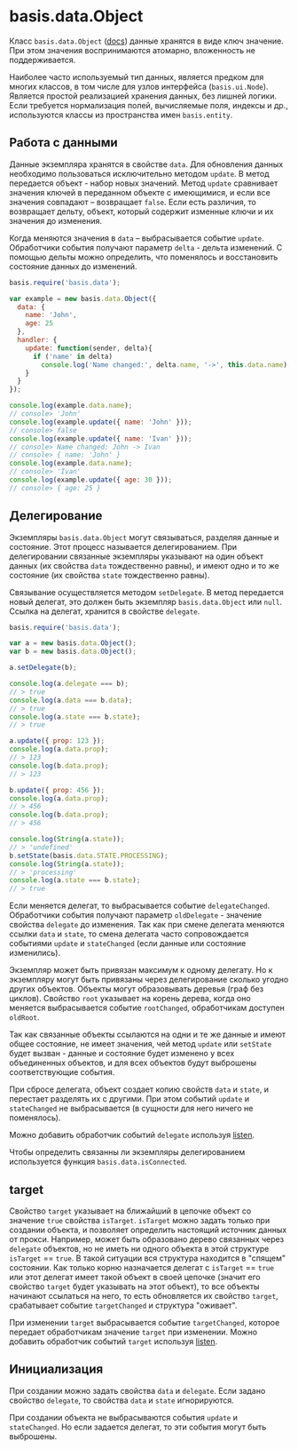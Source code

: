 # basis.data.Object

Класс `basis.data.Object` ([docs](http://basisjs.com/docs#basis.data.Object)) данные хранятся в виде ключ значение. При этом значения воспринимаются атомарно, вложенность не поддерживается.

Наиболее часто используемый тип данных, является предком для многих классов, в том числе для узлов интерфейса (`basis.ui.Node`). Является простой реализацией хранения данных, без лишней логики. Если требуется нормализация полей, вычисляемые поля, индексы и др., используются классы из пространства имен `basis.entity`.

## Работа с данными

Данные экземпляра хранятся в свойстве `data`. Для обновления данных необходимо пользоваться исключительно методом `update`. В метод передается объект - набор новых значений. Метод `update` сравнивает значения ключей в переданном объекте с имеющимися, и если все значения совпадают – возвращает `false`. Если есть различия, то возвращает дельту, объект, который содержит изменные ключи и их значения до изменения.

Когда меняются значения в `data` – выбрасывается событие `update`. Обработчики события получают параметр `delta` - дельта изменений. С помощью дельты можно определить, что поменялось и восстановить состояние данных до изменений.

```js
basis.require('basis.data');

var example = new basis.data.Object({
  data: {
    name: 'John',
    age: 25
  },
  handler: {
    update: function(sender, delta){
      if ('name' in delta)
        console.log('Name changed:', delta.name, '->', this.data.name);
    }
  }
});

console.log(example.data.name);
// console> 'John'
console.log(example.update({ name: 'John' }));
// console> false
console.log(example.update({ name: 'Ivan' }));
// console> Name changed: John -> Ivan
// console> { name: 'John' }
console.log(example.data.name);
// console> 'Ivan'
console.log(example.update({ age: 30 }));
// console> { age: 25 }
```

## Делегирование

Экземпляры `basis.data.Object` могут связываться, разделяя данные и состояние. Этот процесс называется делегированием. При делегировании связанные экземпляры указывают на один объект данных (их свойства `data` тождественно равны), и имеют одно и то же состояние (их свойства `state` тождественно равны).

Связывание осуществляется методом `setDelegate`. В метод передается новый делегат, это должен быть экземпляр `basis.data.Object` или `null`. Ссылка на делегат, хранится в свойстве `delegate`.

```js
basis.require('basis.data');

var a = new basis.data.Object();
var b = new basis.data.Object();

a.setDelegate(b);

console.log(a.delegate === b);
// > true
console.log(a.data === b.data);
// > true
console.log(a.state === b.state);
// > true

a.update({ prop: 123 });
console.log(a.data.prop);
// > 123
console.log(b.data.prop);
// > 123

b.update({ prop: 456 });
console.log(a.data.prop);
// > 456
console.log(b.data.prop);
// > 456

console.log(String(a.state));
// > 'undefined'
b.setState(basis.data.STATE.PROCESSING);
console.log(String(a.state));
// > 'processing'
console.log(a.state === b.state);
// > true
```

Если меняется делегат, то выбрасывается событие `delegateChanged`. Обработчики события получают параметр `oldDelegate` - значение свойства `delegate` до изменения. Так как при смене делегата меняются ссылки `data` и `state`, то смена делегата часто сопровождается событиями `update` и `stateChanged` (если данные или состояние изменились).

Экземпляр может быть привязан максимум к одному делегату. Но к экземпляру могут быть привязаны через делегирование сколько угодно других объектов. Объекты могут образовывать деревья (граф без циклов). Свойство `root` указывает на корень дерева, когда оно меняется выбрасывается событие `rootChanged`, обработчикам доступен `oldRoot`.

Так как связанные объекты ссылаются на одни и те же данные и имеют общее состояние, не имеет значения, чей метод `update` или `setState` будет вызван - данные и состояние будет изменено у всех объединенных объектов, и для всех объектов будут выброшены соответствующие события.

При сбросе делегата, объект создает копию свойств `data` и `state`, и перестает разделять их с другими. При этом событий `update` и `stateChanged` не выбрасывается (в сущности для него ничего не поменялось).

Можно добавить обработчик событий `delegate` используя [listen](basis.event.ms#listen).

Чтобы определить связанны ли экземпляры делегированием используется функция `basis.data.isConnected`.

## target

Свойство `target` указывает на ближайший в цепочке объект со значение `true` свойства `isTarget`. `isTarget` можно задать только при создании объекта, и позволяет определить настоящий источник данных от прокси. Например, может быть образовано дерево связанных через `delegate` объектов, но не иметь ни одного объекта в этой структуре `isTarget` == `true`. В такой ситуации вся структура находится в "спящем" состоянии. Как только корню назначается делегат с `isTarget` == `true` или этот делегат имеет такой объект в своей цепочке (значит его свойство `target` будет указывать на этот объект), то все объекты начинают ссылаться на него, то есть обновляется их свойство `target`, срабатывает событие `targetChanged` и структура "оживает".

При изменении `target` выбрасывается событие `targetChanged`, которое передает обработчикам значение `target` при изменении. Можно добавить обработчик событий `target` используя [listen](basis.event.ms#listen).

## Инициализация

При создании можно задать свойства `data` и `delegate`. Если задано свойство `delegate`, то свойства `data` и `state` игнорируются.

При создании объекта не выбрасываются события `update` и `stateChanged`. Но если задается делегат, то эти события могут быть выброшены.
